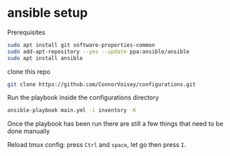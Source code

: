 # ansible setup

Prerequisites

```sh
sudo apt install git software-properties-common
sudo add-apt-repository --yes --update ppa:ansible/ansible
sudo apt install ansible
```

clone this repo

```sh
git clone https://github.com/ConnorVoisey/configurations.git
```

Run the playbook inside the configurations directory

```sh
ansible-playbook main.yml -i inventory -K
```

Once the playbook has been run there are still a few things that need to be done manually

Reload tmux config: press ```Ctrl``` and ```space```, let go then press ```I```.
